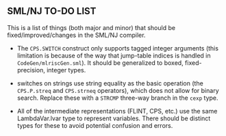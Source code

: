 ## SML/NJ TO-DO LIST

This is a list of things (both major and minor) that should be fixed/improved/changes
in the SML/NJ compiler.

* The `CPS.SWITCH` construct only supports tagged integer arguments (this limitation
  is because of the way that jump-table indices is handled in `CodeGen/mlriscGen.sml`).
  It should be generalized to boxed, fixed-precision, integer types.

* switches on strings use string equality as the basic operation (the `CPS.P.streq` and
  `CPS.strneq` operators), which does not allow for binary search.  Replace these with
  a `STRCMP` three-way branch in the `cexp` type.

* All of the intermediate representations (FLINT, CPS, etc.) use the same LambdaVar.lvar
  type to represent variables.  There should be distinct types for these to avoid
  potential confusion and errors.
